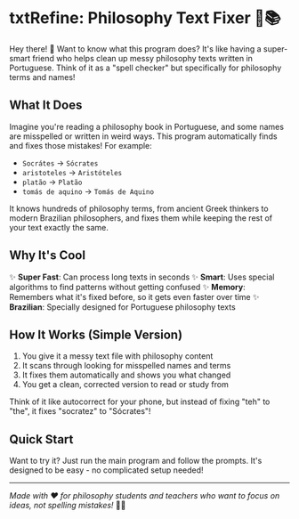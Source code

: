# txtRefine: Philosophy Text Fixer 🤖📚

Hey there! 👋 Want to know what this program does? It's like having a super-smart friend who helps clean up messy philosophy texts written in Portuguese. Think of it as a "spell checker" but specifically for philosophy terms and names!

## What It Does

Imagine you're reading a philosophy book in Portuguese, and some names are misspelled or written in weird ways. This program automatically finds and fixes those mistakes! For example:

- `Socrátes` → `Sócrates`
- `aristoteles` → `Aristóteles`
- `platão` → `Platão`
- `tomás de aquino` → `Tomás de Aquino`

It knows hundreds of philosophy terms, from ancient Greek thinkers to modern Brazilian philosophers, and fixes them while keeping the rest of your text exactly the same.

## Why It's Cool

✨ **Super Fast**: Can process long texts in seconds
✨ **Smart**: Uses special algorithms to find patterns without getting confused
✨ **Memory**: Remembers what it's fixed before, so it gets even faster over time
✨ **Brazilian**: Specially designed for Portuguese philosophy texts

## How It Works (Simple Version)

1. You give it a messy text file with philosophy content
2. It scans through looking for misspelled names and terms
3. It fixes them automatically and shows you what changed
4. You get a clean, corrected version to read or study from

Think of it like autocorrect for your phone, but instead of fixing "teh" to "the", it fixes "socratez" to "Sócrates"!

## Quick Start

Want to try it? Just run the main program and follow the prompts. It's designed to be easy - no complicated setup needed!

---

*Made with ❤️ for philosophy students and teachers who want to focus on ideas, not spelling mistakes!* 📖✨


